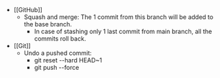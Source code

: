 - [[GitHub]]
	- Squash and merge: The 1 commit from this branch will be added to the base branch.
		- In case of stashing only 1 last commit from main branch, all the commits roll back.
- [[Git]]
	- Undo a pushed commit:
		- git reset --hard HEAD~1
		- git push --force